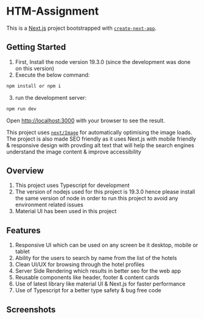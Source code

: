 # HTM-Assignment

This is a [Next.js](https://nextjs.org/) project bootstrapped with [`create-next-app`](https://github.com/vercel/next.js/tree/canary/packages/create-next-app).

## Getting Started

1. First, Install the node version 19.3.0 (since the development was done on this version)
2. Execute the below command:

```bash
npm install or npm i
```
3. run the development server:

```bash
npm run dev
```

Open [http://localhost:3000](http://localhost:3000) with your browser to see the result.

This project uses [`next/Image`](https://nextjs.org/docs/pages/building-your-application/optimizing/images) for automatically optimising the image loads. The project is also made SEO friendly as it uses Next.js with mobile friendly & responsive design with provding alt text that will help the search engines understand the image content & improve accessibility

## Overview

1. This project uses Typescript for development
2. The version of nodejs used for this project is 19.3.0 hence please install the same version of node in order to run this project to avoid any environment related issues
3. Material UI has been used in this project

## Features

1. Responsive UI which can be used on any screen be it desktop, mobile or tablet
2. Ability for the users to search by name from the list of the hotels
3. Clean UI/UX for browsing through the hotel profiles
4. Server Side Rendering which results in better seo for the web app
5. Reusable components like header, footer & content cards
6. Use of latest library like material UI & Next.js for faster performance
7. Use of Typescript for a better type safety & bug free code

## Screenshots

